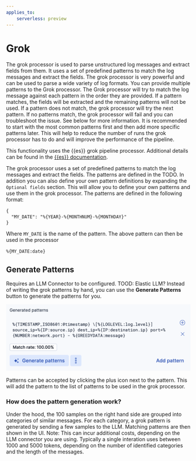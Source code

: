 ```yaml
---
applies_to:
    serverless: preview
---
```

# Grok
The grok processor is used to parse unstructured log messages and extract fields from them. It uses a set of predefined patterns to match the log messages and extract the fields. The grok processor is very powerful and can be used to parse a wide variety of log formats.
You can provide multiple patterns to the Grok processor. The Grok processor will try to match the log message against each pattern in the order they are provided. If a pattern matches, the fields will be extracted and the remaining patterns will not be used. If a pattern does not match, the grok processor will try the next pattern. If no patterns match, the grok processor will fail and you can troubleshoot the issue. See below for more information.
It is recommended to start with the most common patterns first and then add more specific patterns later. This will help to reduce the number of runs the grok processor has to do and will improve the performance of the pipeline.

This functionality uses the {{es}} grok pipeline processor. Additional details can be found in the [{{es}} documentation](elasticsearch://reference/enrich-processor/grok-processor.md).

The grok processor uses a set of predefined patterns to match the log messages and extract the fields. The patterns are defined in the TODO.
In addition you can also define your own pattern definitions by expanding the `Optional fields` section. This will allow you to define your own patterns and use them in the grok processor.
The patterns are defined in the following format:
```
{
  "MY_DATE": "%{YEAR}-%{MONTHNUM}-%{MONTHDAY}"
}
```
Where `MY_DATE` is the name of the pattern.
The above pattern can then be used in the processor
```
%{MY_DATE:date}
```

## Generate Patterns
Requires an LLM Connector to be configured. TOOD: Elastic LLM?
Instead of writing the grok patterns by hand, you can use the **Generate Patterns** button to generate the patterns for you.

![generated patterns](<../patterns.png>)

Patterns can be accepted by clicking the plus icon next to the pattern. This will add the pattern to the list of patterns to be used in the grok processor.

### How does the pattern generation work?
Under the hood, the 100 samples on the right hand side are grouped into categories of similar messages. For each category, a grok pattern is generated by sending a few samples to the LLM. Matching patterns are then shown in the UI.
Note: This can incur additional costs, depending on the LLM connector you are using. Typically a single interation uses between 1000 and 5000 tokens, depending on the number of identified categories and the length of the messages.


